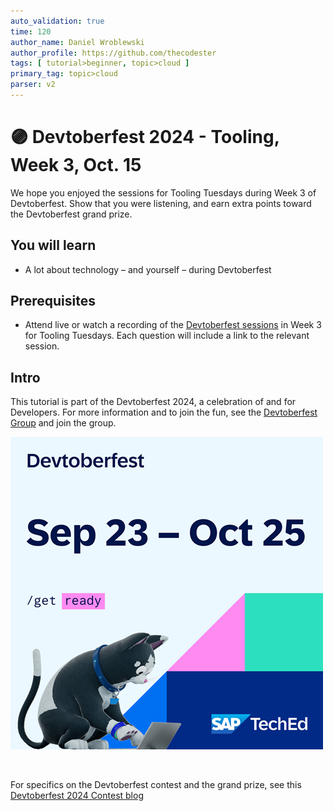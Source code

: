 ```yaml
---
auto_validation: true
time: 120
author_name: Daniel Wroblewski
author_profile: https://github.com/thecodester
tags: [ tutorial>beginner, topic>cloud ]
primary_tag: topic>cloud
parser: v2
---
```


# 🟣 Devtoberfest 2024 - Tooling, Week 3, Oct. 15
<!-- description --> We hope you enjoyed the sessions for Tooling Tuesdays during Week 3 of Devtoberfest. Show that you were listening, and earn extra points toward the Devtoberfest grand prize.  
 
## You will learn
- A lot about technology – and yourself – during Devtoberfest

## Prerequisites
- Attend live or watch a recording of the [Devtoberfest sessions](https://community.sap.com/t5/devtoberfest/eb-p/devtoberfest-events) in Week 3 for Tooling Tuesdays. Each question will include a link to the relevant session. 


## Intro
This tutorial is part of the Devtoberfest 2024, a celebration of and for Developers. For more information and to join the fun, see the [Devtoberfest Group](https://groups.community.sap.com/t5/devtoberfest/gh-p/Devtoberfest) and join the group.

![Devtoberfest](promo-image-kasimir-square.png) 

&nbsp;

For specifics on the Devtoberfest contest and the grand prize, see this [Devtoberfest 2024 Contest blog](https://community.sap.com/t5/devtoberfest-blog-posts/devtoberfest-2024-contest/ba-p/13781593)

   
 <!--

### Question 1 
Attend live or watch a recording of [🟣 S/4HANA Extensions: Start Fast with the New Extensibility Wizard](https://www.youtube.com/watch?v=d1Uy5PEwbtc). 

<iframe width="560" height="315" src="https://www.youtube.com/embed/d1Uy5PEwbtc" frameborder="0" allowfullscreen></iframe>



### Question 2 
Attend live or watch a recording of [🟣 Guided Experiences with SAP Build Process Automation and Work Zone](https://www.youtube.com/watch?v=shWiPH15qz4). 

<iframe width="560" height="315" src="https://www.youtube.com/embed/q1pmO283Y5c" frameborder="0" allowfullscreen></iframe>



### Question 3 
Attend live or watch a recording of [🟣 Develop Even Faster (!) with SAP Build Apps Templates](https://www.youtube.com/watch?v=4zVepzBgSmM). 

<iframe width="560" height="315" src="https://www.youtube.com/embed/4zVepzBgSmM" frameborder="0" allowfullscreen></iframe>


### Question 4 
Attend live or watch a recording of [🟣 Boost Development with GenAI in SAP Build Process Automation](https://www.youtube.com/watch?v=Qsgxe-0XbJc). 

<iframe width="560" height="315" src="https://www.youtube.com/embed/Qsgxe-0XbJc" frameborder="0" allowfullscreen></iframe>



-->